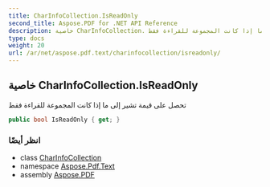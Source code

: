 ```yaml
---
title: CharInfoCollection.IsReadOnly
second_title: Aspose.PDF for .NET API Reference
description: خاصية CharInfoCollection. تحصل على قيمة تشير إلى ما إذا كانت المجموعة للقراءة فقط
type: docs
weight: 20
url: /ar/net/aspose.pdf.text/charinfocollection/isreadonly/
---
```

## خاصية CharInfoCollection.IsReadOnly

تحصل على قيمة تشير إلى ما إذا كانت المجموعة للقراءة فقط

```csharp
public bool IsReadOnly { get; }
```

### انظر أيضًا

* class [CharInfoCollection](../)
* namespace [Aspose.Pdf.Text](../../../aspose.pdf.text/)
* assembly [Aspose.PDF](../../../)